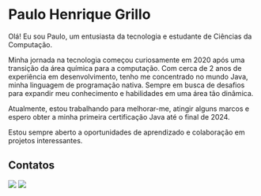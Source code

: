 # Paulo Henrique Grillo
<div>
Olá! Eu sou Paulo, um entusiasta da tecnologia e estudante de Ciências da Computação.

Minha jornada na tecnologia começou curiosamente em 2020 após uma transição da área química para a computação. Com cerca de 2 anos de experiência em desenvolvimento, tenho me concentrado no mundo Java, minha linguagem de programação nativa. Sempre em busca de desafios para expandir meu conhecimento e habilidades em uma área tão dinâmica.

Atualmente, estou trabalhando para melhorar-me, atingir alguns marcos e espero obter a minha primeira certificação Java até o final de 2024.

Estou sempre aberto a oportunidades de aprendizado e colaboração em projetos interessantes.
</div>


<h2>Contatos</h2>

<div>
	<a href="https://web.dio.me/users/paulo_grillo" target="_blank"><img src="https://img.shields.io/badge/-Meu%20Perfil%20na%20DIO-30A3DC?style=for-the-badge" target="_blank"></a> 
	<a href="https://www.linkedin.com/in/paulo-h-grillo/" target="_blank"><img src="https://img.shields.io/badge/-LinkedIn-%230077B5?style=for-the-badge&logo=linkedin&logoColor=white" target="_blank"></a> 
</div>
